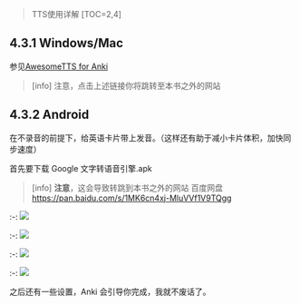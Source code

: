 
> TTS使用详解
[TOC=2,4]
## 4.3.1 Windows/Mac

参见[AwesomeTTS for Anki](http://awesome-zh.nocode.site/)
>[info] 注意，点击上述链接你将跳转至本书之外的网站

## 4.3.2 Android

在不录音的前提下，给英语卡片带上发音。（这样还有助于减小卡片体积，加快同步速度）

首先要下载 Google 文字转语音引擎.apk

>[info]   **注意**，这会导致转跳到本书之外的网站
> 百度网盘
> https://pan.baidu.com/s/1MK6cn4xj-MluVVf1V9TQgg

:-: ![](../.gitbook/assets/image%20%2814%29.png)

:-: ![](../.gitbook/assets/image%20%287%29.png)

:-: ![](../.gitbook/assets/image%20%2815%29.png)

:-: ![](../.gitbook/assets/image%20%282%29.png)

 之后还有一些设置，Anki 会引导你完成，我就不废话了。  




